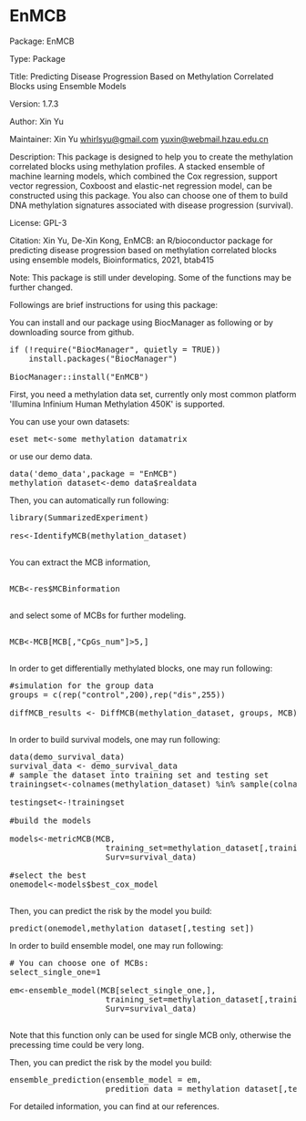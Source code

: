 # EnMCB
Package: EnMCB

Type: Package

Title: Predicting Disease Progression Based on Methylation Correlated Blocks using Ensemble Models
        
Version: 1.7.3

Author: Xin Yu

Maintainer: Xin Yu <whirlsyu@gmail.com> <yuxin@webmail.hzau.edu.cn>

Description: This package is designed to help you to create the methylation correlated blocks using methylation profiles. A stacked ensemble of machine learning models, which combined the Cox regression, support vector regression, Coxboost and elastic-net regression model, can be constructed using this package. You also can choose one of them to build DNA methylation signatures associated with disease progression (survival).

License: GPL-3

Citation:
Xin Yu, De-Xin Kong, EnMCB: an R/bioconductor package for predicting disease progression based on methylation correlated blocks using ensemble models, Bioinformatics, 2021, btab415

Note: This package is still under developing. Some of the functions may be further changed.

Followings are brief instructions for using this package:

You can install and our package using BiocManager as following or by downloading source from github.

<pre>
if (!require("BiocManager", quietly = TRUE))
    install.packages("BiocManager")

BiocManager::install("EnMCB")
</pre>


First, you need a methylation data set, currently only most common platform 'Illumina Infinium Human Methylation 450K' is supported.

You can use your own datasets:

<pre>
eset_met<-some_methylation_datamatrix
</pre>

or use our demo data.

<pre>
data('demo_data',package = "EnMCB")
methylation_dataset<-demo_data$realdata
</pre>


Then, you can automatically run following:

<pre>
library(SummarizedExperiment)

res<-IdentifyMCB(methylation_dataset)

</pre>

You can extract the MCB information,

<pre>

MCB<-res$MCBinformation

</pre>

and select some of MCBs for further modeling.

<pre>

MCB<-MCB[MCB[,"CpGs_num"]>5,]

</pre>

In order to get differentially methylated blocks, one may run following:

<pre>
#simulation for the group data
groups = c(rep("control",200),rep("dis",255))

diffMCB_results <- DiffMCB(methylation_dataset, groups, MCB)

</pre>

In order to build survival models, one may run following:

<pre>
data(demo_survival_data)
survival_data <- demo_survival_data
# sample the dataset into training set and testing set
trainingset<-colnames(methylation_dataset) %in% sample(colnames(methylation_dataset),0.6*length(colnames(methylation_dataset)))

testingset<-!trainingset

#build the models

models<-metricMCB(MCB,
                    training_set=methylation_dataset[,training_set],
                    Surv=survival_data)

#select the best
onemodel<-models$best_cox_model

</pre>                    

Then, you can predict the risk by the model you build:

<pre>
predict(onemodel,methylation_dataset[,testing_set])
</pre>

In order to build ensemble model, one may run following:

<pre>
# You can choose one of MCBs:
select_single_one=1

em<-ensemble_model(MCB[select_single_one,],
                    training_set=methylation_dataset[,training_set],
                    Surv=survival_data)
                    
</pre>
Note that this function only can be used for single MCB only, otherwise the precessing time could be very long.

Then, you can predict the risk by the model you build:

<pre>
ensemble_prediction(ensemble_model = em,
                    predition_data = methylation_dataset[,testing_set])
</pre>

For detailed information, you can find at our references.

